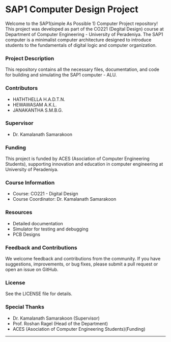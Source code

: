# SAP1 Computer Design Project


Welcome to the SAP1(simple As Possible 1) Computer Project repository! This project was developed as part of the CO221 (Degital Design) course at Department of Computer Engineering - University of Peradeniya. The SAP1 computer is a minimalist computer architecture designed to introduce students to the fundamentals of digital logic and computer organization.


### Project Description
This repository contains all the necessary files, documentation, and code for building and simulating the SAP1 computer - ALU. 

### Contributors
- HATHTHELLA H.A.D.T.N.
- HEWAWASAM A.K.L.
- JANAKANTHA S.M.B.G.

### Supervisor
- Dr. Kamalanath Samarakoon

### Funding
This project is funded by ACES (Asociation of Computer Engineering Students), supporting innovation and education in computer engineering at University of Peradeniya.

### Course Information
- Course: CO221 - Digital Design
- Course Coordinator: Dr. Kamalanath Samarakoon

### Resources
- Detailed documentation
- Simulator for testing and debugging
- PCB Designs

### Feedback and Contributions
We welcome feedback and contributions from the community. If you have suggestions, improvements, or bug fixes, please submit a pull request or open an issue on GitHub.

### License
See the LICENSE file for details.

### Special Thanks
- Dr. Kamalanath Samarakoon (Supervisor)
- Prof. Roshan Ragel (Head of the Department)
- ACES (Asociation of Computer Engineering Students)(Funding)
---
